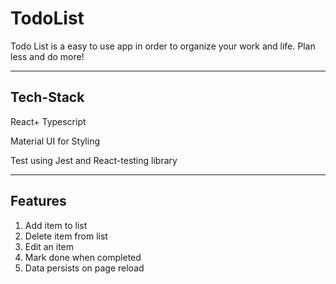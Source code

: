 # TodoList

Todo List is a easy to use app in order to organize your work and life. Plan less and do more!

<hr>

## Tech-Stack

React+ Typescript

Material UI for Styling

Test using Jest and React-testing library

<hr>

## Features

1. Add item to list
2. Delete item from list
3. Edit an item
4. Mark done when completed
5. Data persists on page reload
